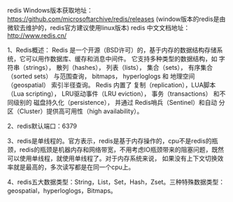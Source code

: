redis Windows版本获取地址：https://github.com/microsoftarchive/redis/releases (window版本的redis是由微软去维护的，redis官方建议使用linux版本)
redis 中文文档地址：http://www.redis.cn/

1、Redis概述：
	Redis 是一个开源（BSD许可）的，基于内存的数据结构存储系统，它可以用作数据库、缓存和消息中间件。 它支持多种类型的数据结构，如 字符串（strings）， 散列（hashes）， 列表（lists）， 集合（sets）， 
	有序集合（sorted sets） 与范围查询， bitmaps， hyperloglogs 和 地理空间（geospatial） 索引半径查询。 Redis 内置了 复制（replication），LUA脚本（Lua scripting）， LRU驱动事件（LRU eviction），
	事务（transactions） 和不同级别的 磁盘持久化（persistence）， 并通过 Redis哨兵（Sentinel）和自动 分区（Cluster）提供高可用性（high availability）。

2、redis默认端口：6379

3、redis是单线程的。官方表示，redis是基于内存操作的，cpu不是redis的瓶颈，redis的瓶颈是机器内存和网络带宽，不用考虑IO瓶颈带来的阻塞问题，既然可以使用单线程，就使用单线程了。对于内存系统来说，
	如果没有上下文切换效率就是最高的，多次读写都是在同一个cpu上。

4、redis五大数据类型：String，List，Set，Hash，Zset。三种特殊数据类型：geospatial，hyperloglogs，Bitmaps。




